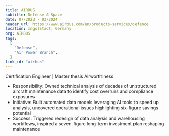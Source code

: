 ```yaml
---
title: AIRBUS
subtitle: Defense & Space
date: 07/2023 - 03/2024
header_url: https://www.airbus.com/en/products-services/defence
location: Ingolstadt, Germany
org: AIRBUS
tags:
  [
    "Defense",
    "Air Power Branch",
  ]
link_id: "airbus"
---
```

Certification Engineer | Master thesis Airworthiness
- Responsibility: Owned technical analysis of decades of unstructured aircraft maintenance data to identify cost overruns and compliance exposures
- Initiative: Built automated data models leveraging AI tools to speed up analysis, uncovered operational issues highlighting six-figure savings potential
- Success: Triggered redesign of data analysis and warehousing workflows, inspired a seven-figure long-term investment plan reshaping maintenance
